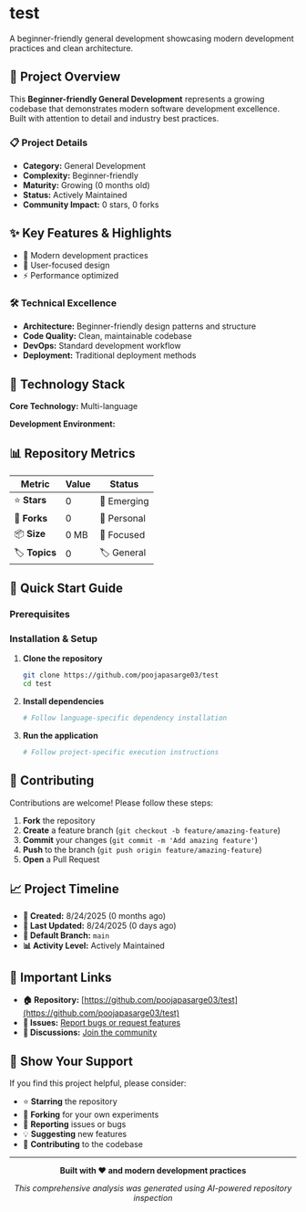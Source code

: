 # test

A beginner-friendly general development showcasing modern development practices and clean architecture.

## 🎯 Project Overview

This **Beginner-friendly General Development** represents a growing codebase that demonstrates modern software development excellence. Built with attention to detail and industry best practices.

### 📋 Project Details
- **Category:** General Development
- **Complexity:** Beginner-friendly
- **Maturity:** Growing (0 months old)
- **Status:** Actively Maintained
- **Community Impact:** 0 stars, 0 forks

## ✨ Key Features & Highlights

- 🚀 Modern development practices
- 📱 User-focused design
- ⚡ Performance optimized

### 🛠️ Technical Excellence
- **Architecture:** Beginner-friendly design patterns and structure
- **Code Quality:** Clean, maintainable codebase
- **DevOps:** Standard development workflow
- **Deployment:** Traditional deployment methods

## 🔧 Technology Stack

**Core Technology:** Multi-language


**Development Environment:**





## 📊 Repository Metrics

<div align="center">

| Metric | Value | Status |
|--------|-------|--------|
| ⭐ **Stars** | 0 | 🌱 Emerging |
| 🍴 **Forks** | 0 | 🔧 Personal |
| 📦 **Size** | 0 MB | 📄 Focused |
| 🏷️ **Topics** | 0 | 🏷️ General |

</div>



## 🚀 Quick Start Guide

### Prerequisites





### Installation & Setup

1. **Clone the repository**
   ```bash
   git clone https://github.com/poojapasarge03/test
   cd test
   ```

2. **Install dependencies**
   ```bash
   # Follow language-specific dependency installation
   ```

3. **Run the application**
   ```bash
   # Follow project-specific execution instructions
   ```



## 🤝 Contributing

Contributions are welcome! Please follow these steps:

1. **Fork** the repository
2. **Create** a feature branch (`git checkout -b feature/amazing-feature`)
3. **Commit** your changes (`git commit -m 'Add amazing feature'`)
4. **Push** to the branch (`git push origin feature/amazing-feature`)
5. **Open** a Pull Request



## 📈 Project Timeline

- **🎉 Created:** 8/24/2025 (0 months ago)
- **🔄 Last Updated:** 8/24/2025 (0 days ago)
- **🌿 Default Branch:** `main`
- **📊 Activity Level:** Actively Maintained

## 🔗 Important Links

- **🏠 Repository:** [https://github.com/poojapasarge03/test](https://github.com/poojapasarge03/test)
- **🐛 Issues:** [Report bugs or request features](https://github.com/poojapasarge03/test/issues)
- **💬 Discussions:** [Join the community](https://github.com/poojapasarge03/test/discussions)


## 🌟 Show Your Support

If you find this project helpful, please consider:
- ⭐ **Starring** the repository
- 🍴 **Forking** for your own experiments  
- 🐛 **Reporting** issues or bugs
- 💡 **Suggesting** new features
- 🤝 **Contributing** to the codebase

---

<div align="center">

**Built with ❤️ and modern development practices**

*This comprehensive analysis was generated using AI-powered repository inspection*

</div>
